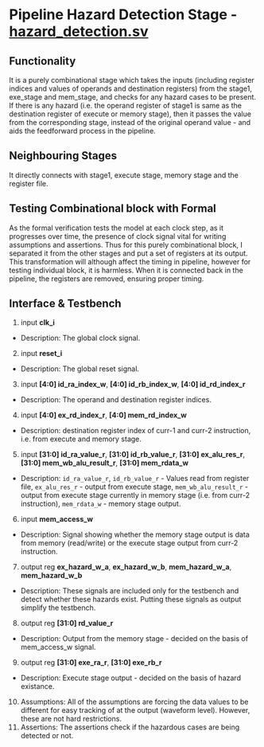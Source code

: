 # Pipeline Hazard Detection Stage - [hazard_detection.sv](https://github.com/shrutiprakashgupta/RISCV_Formal_Verification/blob/main/hazard_detect/hazard_detection.sv) 
## Functionality
It is a purely combinational stage which takes the inputs (including register indices and values of operands and destination registers) from the stage1, exe_stage and mem_stage, and checks for any hazard cases to be present. If there is any hazard (i.e. the operand register of stage1 is same as the destination register of execute or memory stage), then it passes the value from the corresponding stage, instead of the original operand value - and aids the feedforward process in the pipeline. 

## Neighbouring Stages
It directly connects with stage1, execute stage, memory stage and the register file.

## Testing Combinational block with Formal
As the formal verification tests the model at each clock step, as it progresses over time, the presence of clock signal vital for writing assumptions and assertions. Thus for this purely combinational block, I separated it from the other stages and put a set of registers at its output. This transformation will although affect the timing in pipeline, however for testing individual block, it is harmless. When it is connected back in the pipeline, the registers are removed, ensuring proper timing. 

## Interface & Testbench
1. input **clk_i**
- Description: The global clock signal.
2. input **reset_i**
- Description: The global reset signal.
3. input **[4:0] id_ra_index_w**, **[4:0] id_rb_index_w**, **[4:0] id_rd_index_r**
- Description: The operand and destination register indices.
4. input **[4:0] ex_rd_index_r**, **[4:0] mem_rd_index_w**
- Description: destination register index of curr-1 and curr-2 instruction, i.e. from execute and memory stage.
5. input **[31:0] id_ra_value_r**, **[31:0] id_rb_value_r**, **[31:0] ex_alu_res_r**, **[31:0] mem_wb_alu_result_r**, **[31:0] mem_rdata_w**
- Description: `id_ra_value_r`, `id_rb_value_r` - Values read from register file, `ex_alu_res_r` - output from execute stage, `mem_wb_alu_result_r` - output from execute stage currently in memory stage (i.e. from curr-2 instruction), `mem_rdata_w` - memory stage output. 
6. input **mem_access_w**
- Description: Signal showing whether the memory stage output is data from memory (read/write) or the execute stage output from curr-2 instruction. 
7. output reg **ex_hazard_w_a**, **ex_hazard_w_b**, **mem_hazard_w_a**, **mem_hazard_w_b**
- Description: These signals are included only for the testbench and detect whether these hazards exist. Putting these signals as output simplify the testbench.
8. output reg **[31:0] rd_value_r**      
- Description: Output from the memory stage - decided on the basis of mem_access_w signal.
9. output reg **[31:0] exe_ra_r**, **[31:0] exe_rb_r**
- Description: Execute stage output - decided on the basis of hazard existance.
10. Assumptions: All of the assumptions are forcing the data values to be different for easy tracking of at the output (waveform level). However, these are not hard restrictions. 
11. Assertions: The assertions check if the hazardous cases are being detected or not. 

